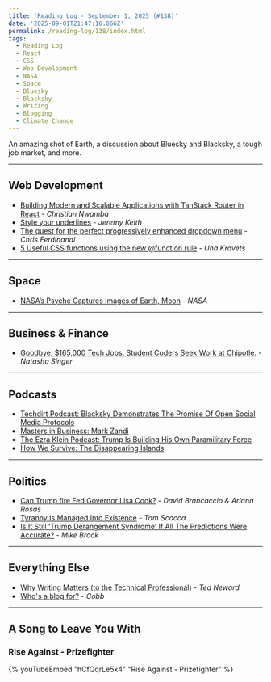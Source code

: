 ```yaml
---
title: 'Reading Log - September 1, 2025 (#138)'
date: '2025-09-01T21:47:16.066Z'
permalink: /reading-log/138/index.html
tags:
  - Reading Log
  - React
  - CSS
  - Web Development
  - NASA
  - Space
  - Bluesky
  - Blacksky
  - Writing
  - Blogging
  - Climate Change
---
```


An amazing shot of Earth, a discussion about Bluesky and Blacksky, a tough job market, and more.
<!-- excerpt -->

---

## Web Development

- [Building Modern and Scalable Applications with TanStack Router in React](https://www.telerik.com/blogs/building-modern-scalable-applications-tanstack-router-react) - *Christian Nwamba*
- [Style your underlines](https://adactio.com/journal/22084) - *Jeremy Keith*
- [The quest for the perfect progressively enhanced dropdown menu](https://gomakethings.com/the-quest-for-the-perfect-progressively-enhanced-dropdown-menu/) - *Chris Ferdinandi*
- [5 Useful CSS functions using the new @function rule](https://una.im/5-css-functions/) - *Una Kravets*

---

## Space

- [NASA’s Psyche Captures Images of Earth, Moon](https://www.jpl.nasa.gov/news/nasas-psyche-captures-images-of-earth-moon/) - *NASA*

---

## Business & Finance

- [Goodbye, $165,000 Tech Jobs. Student Coders Seek Work at Chipotle.](https://www.nytimes.com/2025/08/10/technology/coding-ai-jobs-students.html?unlocked_article_code=1.dk8.xLoS.P-Ia0YhlDIhX&smid=url-share) - *Natasha Singer*

---

## Podcasts

- [Techdirt Podcast: Blacksky Demonstrates The Promise Of Open Social Media Protocols](https://www.techdirt.com/2025/08/27/techdirt-podcast-episode-428-blacksky-demonstrates-the-promise-of-open-social-media-protocols/)
- [Masters in Business: Mark Zandi](https://www.bloomberg.com/news/audio/2025-08-29/bloomberg-masters-in-business-mark-zandi-podcast)
- [The Ezra Klein Podcast: Trump Is Building His Own Paramilitary Force](https://www.nytimes.com/2025/08/27/opinion/ezra-klein-podcast-radley-balko.html)
- [How We Survive: The Disappearing Islands](https://www.marketplace.org/episode/2024/10/02/the-disappearing-islands)

---

## Politics

- [Can Trump fire Fed Governor Lisa Cook?](https://www.marketplace.org/story/2025/08/26/can-trump-fire-fed-governor-lisa-cook) - *David Brancaccio & Ariana Rosas*
- [Tyranny Is Managed Into Existence](https://defector.com/tyranny-is-managed-into-existence) - *Tom Scocca*
- [Is It Still ‘Trump Derangement Syndrome’ If All The Predictions Were Accurate?](https://www.techdirt.com/2025/08/12/is-it-still-trump-derangement-syndrome-if-all-the-predictions-were-accurate/) - *Mike Brock*

---

## Everything Else

- [Why Writing Matters (to the Technical Professional)](https://blogs.newardassociates.com/blog/2025/why-writing-matters.html) - *Ted Neward*
- [Who's a blog for?](https://cobb.land/posts/whos-a-blog-for/) - *Cobb*

---

## A Song to Leave You With

### Rise Against - Prizefighter

{% youTubeEmbed "hCfQqrLe5x4" "Rise Against - Prizefighter" %}

